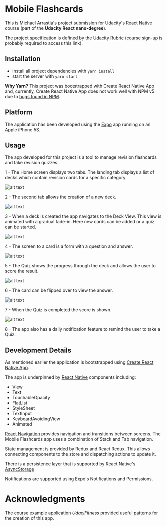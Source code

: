 # Mobile Flashcards

This is Michael Arrastia's project submission for Udacity's React Native course (part of the
**Udacity React nano-degree**).

The project specification is defined by the [Udacity Rubric](https://review.udacity.com/#!/rubrics/1021/view) (course
sign-up is probably required to access this link).

## Installation

* install all project dependencies with `yarn install`
* start the server with `yarn start`

**Why Yarn?**
This project was bootstrapped with Create React Native App and, currently, Create React Native App does not
work well with NPM v5 due to
[bugs found in NPM](https://github.com/react-community/create-react-native-app/issues/233#issuecomment-305638103).

## Platform

The application has been developed using the [Expo](https://expo.io/) app running on an Apple iPhone 5S.

## Usage

The app developed for this project is a tool to manage revision flashcards and take revision quizzes.

1 - The Home screen displays two tabs. The landing tab displays a list of decks which contain revision cards for a specific
category.

![alt text](screenshots/1-decks.png "Deck list") <br />

2 - The second tab allows the creation of a new deck.

![alt text](screenshots/7-new-deck.png "New deck") <br />

3 - When a deck is created the app navigates to the Deck View. This view is animated with a gradual fade-in.
Here new cards can be added or a quiz can be started.

![alt text](screenshots/2-deck.png "Deck") <br />

4 - The screen to a card is a form with a question and answer.

![alt text](screenshots/3-add-card.png "Add card") <br />

5 - The Quiz shows the progress through the deck and allows the user to score the result.

![alt text](screenshots/4-quiz.png "Quiz") <br />

6 - The card can be flipped over to view the answer.

![alt text](screenshots/5-quiz.png "Quiz answer") <br />

7 - When the Quiz is completed the score is shown.

![alt text](screenshots/6-quiz-score.png "Quiz score") <br />

8 - The app also has a daily notification feature to remind the user to take a Quiz.

## Development Details

As mentioned earlier the application is bootstrapped using
[Create React Native App](https://github.com/react-community/create-react-native-app).


The app is underpinned by [React Native](https://facebook.github.io/react-native/) components including:
* View
* Text
* TouchableOpacity
* FlatList
* StyleSheet
* TextInput
* KeyboardAvoidingView
* Animated

[React Navigation](https://reactnavigation.org/) provides navigation and transitions between screens. The Mobile
Flashcards app uses a combination of Stack and Tab navigation.

State management is provided by Redux and React Redux. This allows connecting components to the store and dispatching
actions to update it.

There is a persistence layer that is supported by React Native's
[AsyncStorage](https://facebook.github.io/react-native/docs/asyncstorage.html)

Notifications are supported using Expo's Notifications and Permissions.

# Acknowledgments

The course example application _UdaciFitness_ provided useful patterns for the creation of this app.

